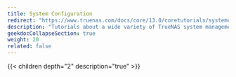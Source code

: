 ```yaml
---
title: System Configuration
redirect: "https://www.truenas.com/docs/core/13.0/coretutorials/systemconfiguration/"
description: "Tutorials about a wide variety of TrueNAS system management topics."
geekdocCollapseSection: true
weight: 20
related: false
---
```


{{< children depth="2" description="true" >}}
